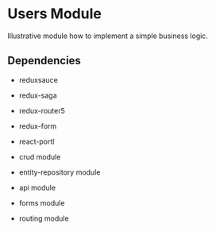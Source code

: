 # Users Module

Illustrative module how to implement a simple business logic. 

## Dependencies

  - reduxsauce
  - redux-saga
  - redux-router5
  - redux-form
  - react-portl

  - crud module
  - entity-repository module
  - api module
  - forms module
  - routing module
